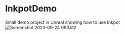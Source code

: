 # InkpotDemo
Small demo project in Unreal showing how to use Inkpot
![Screenshot 2023-09-24 093412](https://github.com/The-Chinese-Room/InkpotDemo/assets/141139646/1fff750a-7800-4b05-83cb-fa97327ffff5)
